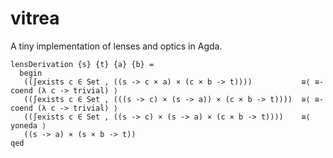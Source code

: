 # vitrea
A tiny implementation of lenses and optics in Agda.

```
lensDerivation {s} {t} {a} {b} =
  begin
   ((∫exists c ∈ Set , ((s -> c × a) × (c × b -> t))))           ≅⟨ ≅-coend (λ c -> trivial) ⟩
   ((∫exists c ∈ Set , (((s -> c) × (s -> a)) × (c × b -> t))))  ≅⟨ ≅-coend (λ c -> trivial) ⟩
   ((∫exists c ∈ Set , ((s -> c) × (s -> a) × (c × b -> t))))    ≅⟨ yoneda ⟩
   ((s -> a) × (s × b -> t))
qed
```
